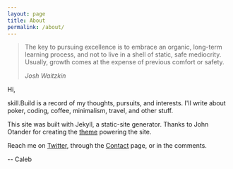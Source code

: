 ```yaml
---
layout: page
title: About
permalink: /about/
---
```

<blockquote>
  <p>
The key to pursuing excellence is to embrace an organic, long-term learning process, and not to live in a shell of static, safe mediocrity. Usually, growth comes at the expense of previous comfort or safety.
  </p>
  <footer><cite title="Josh Waitzkin">Josh Waitzkin</cite></footer>
</blockquote>

Hi,

skill.Build is a record of my thoughts, pursuits, and interests. I'll write about poker, coding, coffee, minimalism, travel, and other stuff.  

This site was built with Jekyll, a static-site generator. Thanks to John Otander for creating the [theme](https://github.com/johnotander/pixyll) powering the site.

Reach me on [Twitter](https://twitter.com/boddicker), through the [Contact](http://skill.build/contact) page, or in the comments.  

-- Caleb

